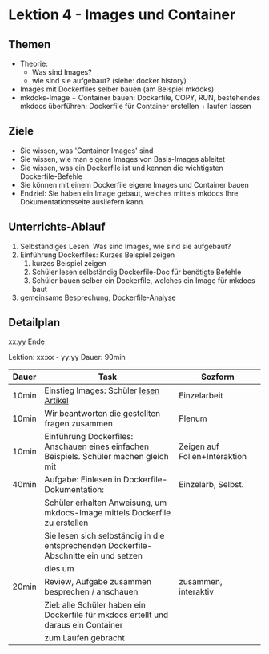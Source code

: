 # Lektion 4 - Images und Container

## Themen

- Theorie:
  - Was sind Images?
  - wie sind sie aufgebaut? (siehe: docker history)
- Images mit Dockerfiles selber bauen (am Beispiel mkdoks)
- mkdoks-Image + Container bauen: Dockerfile, COPY, RUN, bestehendes mkdocs überführen: Dockerfile für Container erstellen + laufen lassen

## Ziele

* Sie wissen, was 'Container Images' sind
* Sie wissen, wie man eigene Images von Basis-Images ableitet
* Sie wissen, was ein Dockerfile ist und kennen die wichtigsten Dockerfile-Befehle
* Sie können mit einem Dockerfile eigene Images und Container bauen
* Endziel: Sie haben ein Image gebaut, welches mittels mkdocs Ihre Dokumentationsseite ausliefern kann.


## Unterrichts-Ablauf

1. Selbständiges Lesen: Was sind Images, wie sind sie aufgebaut?
2. Einführung Dockerfiles: Kurzes Beispiel zeigen
   1. kurzes Beispiel zeigen
   2. Schüler lesen selbständig Dockerfile-Doc für benötigte Befehle
   3. Schüler bauen selber ein Dockerfile, welches ein Image für mkdocs baut
3. gemeinsame Besprechung, Dockerfile-Analyse



## Detailplan

xx:yy Ende

Lektion: xx:xx - yy:yy
Dauer: 90min

| Dauer | Task                                                                                   | Sozform                       |
| ----- | -------------------------------------------------------------------------------------- | ----------------------------- |
| 10min | Einstieg Images: Schüler [lesen Artikel][1]                                            | Einzelarbeit                  |
| 10min | Wir beantworten die gestellten fragen zusammen                                         | Plenum                        |
| 10min | Einführung Dockerfiles: Anschauen eines einfachen Beispiels. Schüler machen gleich mit | Zeigen auf Folien+Interaktion |
| 40min | Aufgabe: Einlesen in Dockerfile-Dokumentation:                                         | Einzelarb, Selbst.            |
|       | Schüler erhalten Anweisung, um mkdocs-Image mittels Dockerfile zu erstellen            |                               |
|       | Sie lesen sich selbständig in die entsprechenden Dockerfile-Abschnitte ein und setzen  |                               |
|       | dies um                                                                                |                               |
| 20min | Review, Aufgabe zusammen besprechen / anschauen                                        | zusammen, interaktiv          |
|       | Ziel: alle Schüler haben ein Dockerfile für mkdocs ertellt und daraus ein Container    |                               |
|       | zum Laufen gebracht                                                                    |                               |

[1]: https://www.ionos.de/digitalguide/server/knowhow/docker-image/